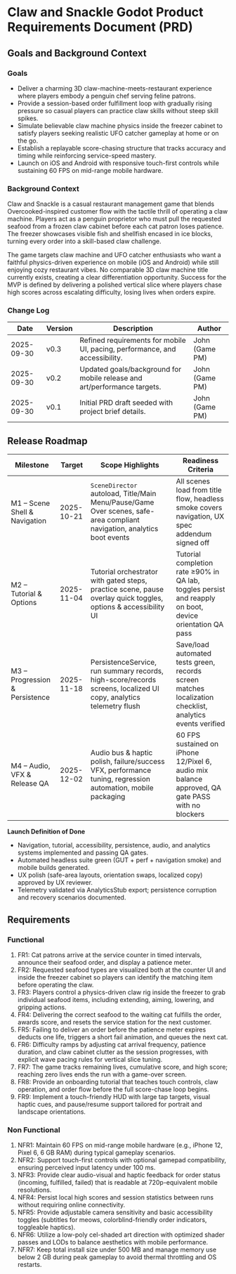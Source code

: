 # Claw and Snackle Godot Product Requirements Document (PRD)

## Goals and Background Context

### Goals
- Deliver a charming 3D claw-machine-meets-restaurant experience where players embody a penguin chef serving feline patrons.
- Provide a session-based order fulfillment loop with gradually rising pressure so casual players can practice claw skills without steep skill spikes.
- Simulate believable claw machine physics inside the freezer cabinet to satisfy players seeking realistic UFO catcher gameplay at home or on the go.
- Establish a replayable score-chasing structure that tracks accuracy and timing while reinforcing service-speed mastery.
- Launch on iOS and Android with responsive touch-first controls while sustaining 60 FPS on mid-range mobile hardware.

### Background Context
Claw and Snackle is a casual restaurant management game that blends Overcooked-inspired customer flow with the tactile thrill of operating a claw machine. Players act as a penguin proprietor who must pull the requested seafood from a frozen claw cabinet before each cat patron loses patience. The freezer showcases visible fish and shellfish encased in ice blocks, turning every order into a skill-based claw challenge.

The game targets claw machine and UFO catcher enthusiasts who want a faithful physics-driven experience on mobile (iOS and Android) while still enjoying cozy restaurant vibes. No comparable 3D claw machine title currently exists, creating a clear differentiation opportunity. Success for the MVP is defined by delivering a polished vertical slice where players chase high scores across escalating difficulty, losing lives when orders expire.

### Change Log
| Date       | Version | Description                                                                 | Author        |
|------------|---------|-------------------------------------------------------------------------------|---------------|
| 2025-09-30 | v0.3    | Refined requirements for mobile UI, pacing, performance, and accessibility. | John (Game PM) |
| 2025-09-30 | v0.2    | Updated goals/background for mobile release and art/performance targets.     | John (Game PM) |
| 2025-09-30 | v0.1    | Initial PRD draft seeded with project brief details.                         | John (Game PM) |

## Release Roadmap
| Milestone | Target | Scope Highlights | Readiness Criteria |
|-----------|--------|------------------|--------------------|
| M1 – Scene Shell & Navigation | 2025-10-21 | `SceneDirector` autoload, Title/Main Menu/Pause/Game Over scenes, safe-area compliant navigation, analytics boot events | All scenes load from title flow, headless smoke covers navigation, UX spec addendum signed off |
| M2 – Tutorial & Options | 2025-11-04 | Tutorial orchestrator with gated steps, practice scene, pause overlay quick toggles, options & accessibility UI | Tutorial completion rate ≥90% in QA lab, toggles persist and reapply on boot, device orientation QA pass |
| M3 – Progression & Persistence | 2025-11-18 | PersistenceService, run summary records, high-score/records screens, localized UI copy, analytics telemetry flush | Save/load automated tests green, records screen matches localization checklist, analytics events verified |
| M4 – Audio, VFX & Release QA | 2025-12-02 | Audio bus & haptic polish, failure/success VFX, performance tuning, regression automation, mobile packaging | 60 FPS sustained on iPhone 12/Pixel 6, audio mix balance approved, QA gate PASS with no blockers |

**Launch Definition of Done**
- Navigation, tutorial, accessibility, persistence, audio, and analytics systems implemented and passing QA gates.
- Automated headless suite green (GUT + perf + navigation smoke) and mobile builds generated.
- UX polish (safe-area layouts, orientation swaps, localized copy) approved by UX reviewer.
- Telemetry validated via AnalyticsStub export; persistence corruption and recovery scenarios documented.

## Requirements

### Functional
1. FR1: Cat patrons arrive at the service counter in timed intervals, announce their seafood order, and display a patience meter.
2. FR2: Requested seafood types are visualized both at the counter UI and inside the freezer cabinet so players can identify the matching item before operating the claw.
3. FR3: Players control a physics-driven claw rig inside the freezer to grab individual seafood items, including extending, aiming, lowering, and gripping actions.
4. FR4: Delivering the correct seafood to the waiting cat fulfills the order, awards score, and resets the service station for the next customer.
5. FR5: Failing to deliver an order before the patience meter expires deducts one life, triggers a short fail animation, and queues the next cat.
6. FR6: Difficulty ramps by adjusting cat arrival frequency, patience duration, and claw cabinet clutter as the session progresses, with explicit wave pacing rules for vertical slice tuning.
7. FR7: The game tracks remaining lives, cumulative score, and high score; reaching zero lives ends the run with a game-over screen.
8. FR8: Provide an onboarding tutorial that teaches touch controls, claw operation, and order flow before the full score-chase loop begins.
9. FR9: Implement a touch-friendly HUD with large tap targets, visual haptic cues, and pause/resume support tailored for portrait and landscape orientations.

### Non Functional
1. NFR1: Maintain 60 FPS on mid-range mobile hardware (e.g., iPhone 12, Pixel 6, 6 GB RAM) during typical gameplay scenarios.
2. NFR2: Support touch-first controls with optional gamepad compatibility, ensuring perceived input latency under 100 ms.
3. NFR3: Provide clear audio-visual and haptic feedback for order status (incoming, fulfilled, failed) that is readable at 720p-equivalent mobile resolutions.
4. NFR4: Persist local high scores and session statistics between runs without requiring online connectivity.
5. NFR5: Provide adjustable camera sensitivity and basic accessibility toggles (subtitles for meows, colorblind-friendly order indicators, toggleable haptics).
6. NFR6: Utilize a low-poly cel-shaded art direction with optimized shader passes and LODs to balance aesthetics with mobile performance.
7. NFR7: Keep total install size under 500 MB and manage memory use below 2 GB during peak gameplay to avoid thermal throttling and OS restarts.
